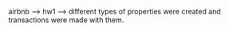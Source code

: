 airbnb --> hw1 --> different types of properties were created and transactions were made with them.
